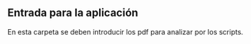 ## Entrada para la aplicación
En esta carpeta se deben introducir los pdf para analizar por los scripts.